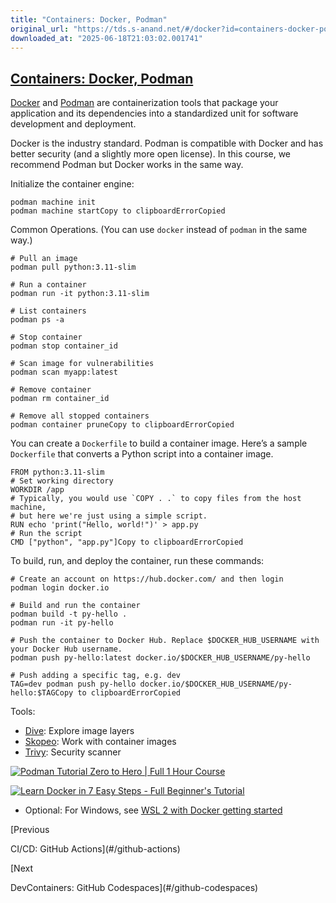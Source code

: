 ```yaml
---
title: "Containers: Docker, Podman"
original_url: "https://tds.s-anand.net/#/docker?id=containers-docker-podman"
downloaded_at: "2025-06-18T21:03:02.001741"
---
```


[Containers: Docker, Podman](#/docker?id=containers-docker-podman)
------------------------------------------------------------------

[Docker](https://www.docker.com/) and [Podman](https://podman.io/) are containerization tools that package your application and its dependencies into a standardized unit for software development and deployment.

Docker is the industry standard. Podman is compatible with Docker and has better security (and a slightly more open license). In this course, we recommend Podman but Docker works in the same way.

Initialize the container engine:

```
podman machine init
podman machine startCopy to clipboardErrorCopied
```

Common Operations. (You can use `docker` instead of `podman` in the same way.)

```
# Pull an image
podman pull python:3.11-slim

# Run a container
podman run -it python:3.11-slim

# List containers
podman ps -a

# Stop container
podman stop container_id

# Scan image for vulnerabilities
podman scan myapp:latest

# Remove container
podman rm container_id

# Remove all stopped containers
podman container pruneCopy to clipboardErrorCopied
```

You can create a `Dockerfile` to build a container image. Here’s a sample `Dockerfile` that converts a Python script into a container image.

```
FROM python:3.11-slim
# Set working directory
WORKDIR /app
# Typically, you would use `COPY . .` to copy files from the host machine,
# but here we're just using a simple script.
RUN echo 'print("Hello, world!")' > app.py
# Run the script
CMD ["python", "app.py"]Copy to clipboardErrorCopied
```

To build, run, and deploy the container, run these commands:

```
# Create an account on https://hub.docker.com/ and then login
podman login docker.io

# Build and run the container
podman build -t py-hello .
podman run -it py-hello

# Push the container to Docker Hub. Replace $DOCKER_HUB_USERNAME with your Docker Hub username.
podman push py-hello:latest docker.io/$DOCKER_HUB_USERNAME/py-hello

# Push adding a specific tag, e.g. dev
TAG=dev podman push py-hello docker.io/$DOCKER_HUB_USERNAME/py-hello:$TAGCopy to clipboardErrorCopied
```

Tools:

* [Dive](https://github.com/wagoodman/dive): Explore image layers
* [Skopeo](https://github.com/containers/skopeo): Work with container images
* [Trivy](https://github.com/aquasecurity/trivy): Security scanner

[![Podman Tutorial Zero to Hero | Full 1 Hour Course](https://i.ytimg.com/vi_webp/YXfA5O5Mr18/sddefault.webp)](https://youtu.be/YXfA5O5Mr18)

[![Learn Docker in 7 Easy Steps - Full Beginner's Tutorial](https://i.ytimg.com/vi_webp/gAkwW2tuIqE/sddefault.webp)](https://youtu.be/gAkwW2tuIqE)

* Optional: For Windows, see [WSL 2 with Docker getting started](https://youtu.be/5RQbdMn04Oc)

[Previous

CI/CD: GitHub Actions](#/github-actions)

[Next

DevContainers: GitHub Codespaces](#/github-codespaces)